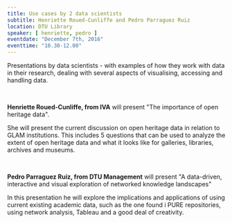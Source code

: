 ```yaml
---
title: Use cases by 2 data scientists
subtitle: Henriette Roued-Cunliffe and Pedro Parraguez Ruiz
location: DTU Library
speaker: [ henriette, pedro ]
eventdate: "December 7th, 2016"
eventtime: "10.30-12.00"
---
```


Presentations by data scientists - with examples of how they work with data in their research, dealing with several aspects of visualising, accessing and handling data.

<br>


**Henriette Roued-Cunliffe, from IVA** will present "The importance of open heritage data".

She will present the current discussion on open heritage data in relation to GLAM  institutions.
This includes 5 questions that can be used to analyze the extent of open heritage data and what it looks like for galleries,
libraries, archives and museums.

<br>


**Pedro Parraguez Ruiz, from DTU Management** will present "A data-driven, interactive and visual exploration of networked knowledge landscapes"

In this presentation he will explore the implications and applications of using current existing academic data, such as the one found i PURE repositories, using network analysis, Tableau and a good deal of creativity.
